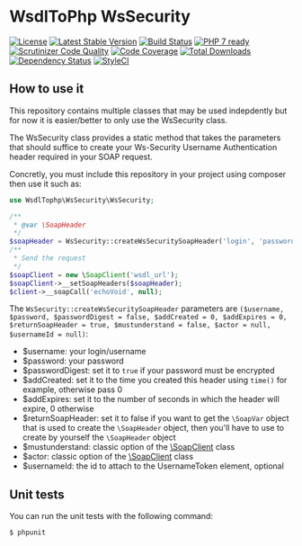 # WsdlToPhp WsSecurity
[![License](https://poser.pugx.org/wsdltophp/wssecurity/license)](https://packagist.org/packages/wsdltophp/wssecurity)
[![Latest Stable Version](https://poser.pugx.org/wsdltophp/wssecurity/version.png)](https://packagist.org/packages/wsdltophp/wssecurity)
[![Build Status](https://api.travis-ci.org/WsdlToPhp/WsSecurity.svg)](https://travis-ci.org/WsdlToPhp/WsSecurity)
[![PHP 7 ready](http://php7ready.timesplinter.ch/WsdlToPhp/PackageGenerator/badge.svg)](https://travis-ci.org/WsdlToPhp/PackageGenerator)
[![Scrutinizer Code Quality](https://scrutinizer-ci.com/g/WsdlToPhp/WsSecurity/badges/quality-score.png)](https://scrutinizer-ci.com/g/WsdlToPhp/WsSecurity/)
[![Code Coverage](https://scrutinizer-ci.com/g/WsdlToPhp/WsSecurity/badges/coverage.png)](https://scrutinizer-ci.com/g/WsdlToPhp/WsSecurity/)
[![Total Downloads](https://poser.pugx.org/wsdltophp/wssecurity/downloads)](https://packagist.org/packages/wsdltophp/wssecurity)
[![Dependency Status](https://www.versioneye.com/user/projects/5615103ca19334001e000331/badge.svg?style=flat)](https://www.versioneye.com/user/projects/5615103ca19334001e000331)
[![StyleCI](https://styleci.io/repos/43811404/shield)](https://styleci.io/repos/43811404)

## How to use it
This repository contains multiple classes that may be used indepdently but for now it is easier/better to only use the WsSecurity class.

The WsSecurity class provides a static method that takes the parameters that should suffice to create your Ws-Security Username Authentication header required in your SOAP request.

Concretly, you must include this repository in your project using composer then use it such as:

```php
use WsdlTophp\WsSecurity\WsSecurity;

/**
 * @var \SoapHeader
 */
$soapHeader = WsSecurity::createWsSecuritySoapHeader('login', 'password', true);
/**
 * Send the request
 */
$soapClient = new \SoapClient('wsdl_url');
$soapClient->__setSoapHeaders($soapHeader);
$client->__soapCall('echoVoid', null);
```

The `WsSecurity::createWsSecuritySoapHeader` parameters are `($username, $password, $passwordDigest = false, $addCreated = 0, $addExpires = 0, $returnSoapHeader = true, $mustunderstand = false, $actor = null, $usernameId = null)`:

- $username: your login/username
- $password: your password
- $passwordDigest: set it to `true` if your password must be encrypted
- $addCreated: set it to the time you created this header using `time()` for example, otherwise pass 0
- $addExpires: set it to the number of seconds in which the header will expire, 0 otherwise
- $returnSoapHeader: set it to false if you want to get the `\SoapVar` object that is used to create the `\SoapHeader` object, then you'll have to use to create by yourself the `\SoapHeader` object
- $mustunderstand: classic option of the [\SoapClient](http://php.net/manual/fr/soapclient.soapclient.php) class
- $actor: classic option of the [\SoapClient](http://php.net/manual/fr/soapclient.soapclient.php) class
- $usernameId: the id to attach to the UsernameToken element, optional

## Unit tests
You can run the unit tests with the following command:
```
$ phpunit
```
